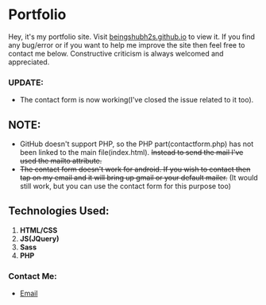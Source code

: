# Portfolio
Hey, it's my portfolio site. Visit [beingshubh2s.github.io](http://portfolio-shubham.rf.gd) to view it. If you find any bug/error or if you want to help me improve the site then feel free to contact me below. Constructive criticism is always welcomed and appreciated.

### UPDATE:
* The contact form is now working(I've closed the issue related to it too).

## NOTE:
* GitHub doesn't support PHP, so the PHP part(contactform.php) has not been linked to the main file(index.html). ~~Instead to send the mail I've used the mailto attribute.~~
* ~~The contact form doesn't work for android. If you wish to contact then tap on my email and it will bring up gmail or your default mailer.~~ (It would still work, but you can use the contact form for this purpose too)

## Technologies Used:
1. **HTML/CSS**
2. **JS(JQuery)**
3. **Sass**
4. **PHP**
### Contact Me:
* [Email](mailto:shub23c@gmail.com)
